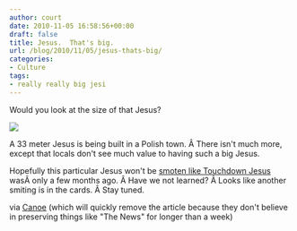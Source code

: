 ```yaml
---
author: court
date: 2010-11-05 16:58:56+00:00
draft: false
title: Jesus.  That's big.
url: /blog/2010/11/05/jesus-thats-big/
categories:
- Culture
tags:
- really really big jesi
---
```


Would you look at the size of that Jesus?

[![](http://www.vallentyne.com/blog/wp-content/uploads/2010/11/jesushead.jpeg)
](http://www.vallentyne.com/blog/wp-content/uploads/2010/11/jesushead.jpeg)

A 33 meter Jesus is being built in a Polish town. Â There isn't much more, except that locals don't see much value to having such a big Jesus.

Hopefully this particular Jesus won't be [smoten like Touchdown Jesus](http://www.vallentyne.com/blog/2010/06/15/this-just-in-god-smites-jesus/) wasÂ only a few months ago. Â Have we not learned? Â Looks like another smiting is in the cards. Â Stay tuned.

via [Canoe](http://cnews.canoe.ca/CNEWS/WeirdNews/2010/11/05/15984916.html?cid=rssnewsweird%20news) (which will quickly remove the article because they don't believe in preserving things like "The News" for longer than a week)

